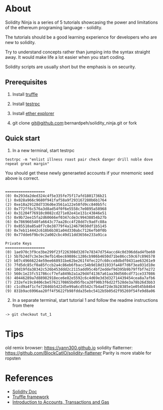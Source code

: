 # About

Solidity Ninja is a series of 5 tutorials showcasing the power and limitations of the ethereum programing language - solidity.

The tutorials should be a good learning experience for developers who are new to solidity.

Try to understand concepts rather than jumping into the syntax straight away. It would make life a lot easier when you start coding.

Solidity scripts are usually short but the emphasis is on security.

## Prerequisites

1. Install [truffle](https://github.com/trufflesuite/truffle)

2. Install [testrpc](https://github.com/ethereumjs/testrpc)

3. Install [ether explorer](https://github.com/etherparty/explorer)

3. git clone git@github.com:bernardpeh/solidity_ninja.git or fork

## Quick start

1. In a new terminal, start testrpc
```
testrpc -m "enlist illness roast pair check danger drill noble dove repeat great margin"
```

You should get these newly generaeted accounts if your mnemonic seed above is correct.

```

==================
(0) 0x293da2ded324c4f5e335fe75f17afd1801736b21
(1) 0x028a966c9680f941faf58a9f293167280b6b1764
(2) 0xe18a29128d7336d6e3561a122e58fd9cc840b5fc
(3) 0x772ff6c576a3d8ad54f0f6e5558c7e0895a58968
(4) 0x31204f76910c0082cd271e02e41e131c43846e51
(5) 0x9b72ee15fa2d60666ef0347cde3c99438854b27b
(6) 0x786966540fa6643c77aa28cc4f28dd7c9adfc88a
(7) 0x85510a85a8f7c8e38779f4a124679650df1b5145
(8) 0x7eb114442c618b6b381a04d330abc7126efb0f0b
(9) 0x77dde6f9bc9c2a002cbc49d11dd3656e233a91ca

Private Keys
==================
(0) 1ae970c3f9ce3be299f23f226308d3207e78347d754accd4c0d396ddad4fbe60
(1) 5b7b24d7c3e3ec9efb14bec69886c1286cb986b4650d71be86cc59c67c896578
(2) b07c49666224e59ee668931be62be261f4fec22fc60cce8dbdf0431ae63261e9
(3) 7fd5dc85cf0a85fccb2a4c86eb6fbacc54b9d10d31933fa48f7d6f3ea931d10e
(4) 10d19fda38342c526b453ddd2c2115add95c4bf2eddef9d395b9b79ffbf7e272
(5) 560c1e23fc51786ccf7efa849b2a1a29d4f41367a61aa30d560cdf71ce337086
(6) 40446289a7d88982918ece6e82e5592c6c4d69e3d3d32714439454cea8a7afb6
(7) 232efe19c8406cbe5762170865bd95fbca20f90b3f6d22f528de3a78b26d3bb3
(8) c1cd9a4f1cfe72846b5422d5e99a6cd5542c7b4ad72de3b28385e1e0545b84b4
(9) 831b9ac6996aa20ff4f5622fb98fdda35ebc5412b5b05d2f95269f54fe9d8a06

```

2. In a separate terminal, start tutorial 1 and follow the readme instructions from there

```
-> git checkout tut_1 
```
# Tips

old remix browser:  https://yann300.github.io
solidity flatterner: https://github.com/BlockCatIO/solidity-flattener
Parity is more stable for ropsten


# References

* [Solidity Doc](https://solidity.readthedocs.io/en/develop/)
* [Truffle framework](http://truffleframework.com/docs/getting_started/contracts)
* [Introduction to Accounts, Transactions and Gas](https://hudsonjameson.com/2017-06-27-accounts-transactions-gas-ethereum/)
